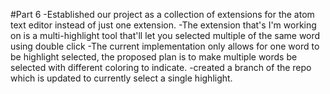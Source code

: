 #Part 6
-Established our project as a collection of extensions for the atom text editor instead of just one extension. 
-The extension that's I'm working on is a multi-highlight tool that'll let you selected multiple of the same word using double click
-The current implementation only allows for one word to be highlight selected, the proposed plan is to make multiple words be selected with different coloring to indicate. 
-created a branch of the repo which is updated to currently select a single highlight. 
